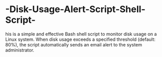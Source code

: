 # -Disk-Usage-Alert-Script-Shell-Script-
his is a simple and effective Bash shell script to monitor disk usage on a Linux system. When disk usage exceeds a specified threshold (default: 80%), the script automatically sends an email alert to the system administrator.
